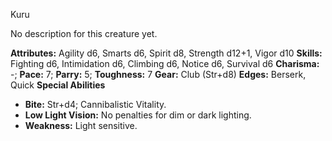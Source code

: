 Kuru

No description for this creature yet.

**Attributes:** Agility d6, Smarts d6, Spirit d8, Strength d12+1, Vigor
d10
**Skills:** Fighting d6, Intimidation d6, Climbing d6, Notice d6,
Survival d6
**Charisma:** -; **Pace:** 7; **Parry:** 5; **Toughness:** 7
**Gear:** Club (Str+d8)
**Edges:** Berserk, Quick
**Special Abilities**
- **Bite:** Str+d4; Cannibalistic Vitality.
- **Low Light Vision:** No penalties for dim or dark lighting.
- **Weakness:** Light sensitive.

